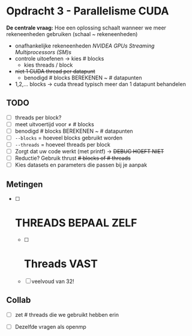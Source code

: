 # Opdracht 3 - Parallelisme CUDA

**De centrale vraag:**
Hoe een oplossing schaalt wanneer we meer rekeneenheden gebruiken
(schaal ~ rekeneenheden)

* onafhankelijke rekeneenheden *NVIDEA GPUs Streaming Multiprocessors (SM)s*
* controle uitoefenen -> kies # blocks
    * kies threads / block
* <s>niet 1 CUDA thread per datapunt</s>
  * benodigd # blocks BEREKENEN ~ # datapunten
* 1,2,... blocks -> cuda thread typisch meer dan 1 datapunt behandelen


## TODO
- [ ] threads per block?
- [ ] meet uitvoertijd voor ≠ # blocks
- [ ] benodigd # blocks BEREKENEN ~ # datapunten
- [ ] ``--blocks`` = hoeveel blocks gebruikt worden
- [ ] ``--threads`` = hoeveel threads per block
- [ ] Zorgt dat uw code werkt (met printf) -> <s>DEBUG HOEFT NIET</s>
- [ ] Reductie? Gebruik thrust <s># blocks of # threads</s>
- [ ] Kies datasets en parameters die passen bij je aanpak

## Metingen
- [ ] # THREADS BEPAAL ZELF 
  - [ ] # Threads **VAST**
  - [ ] veelvoud van 32!

## Collab
- [ ] zet # threads die we gebruikt hebben erin
- [ ] Dezelfde vragen als openmp

